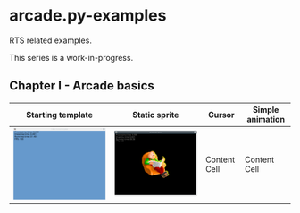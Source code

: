 # arcade.py-examples
RTS related examples.

This series is a work-in-progress.

## Chapter I - Arcade basics

| Starting template  | Static sprite | Cursor | Simple animation |
| ------------- | ------------- | ------------- | ------------- |
| ![Starting template](/tutorials/00_baldies_arcade_template.gif)  | ![Static sprite](/tutorials/01_static_sprite.png) | Content Cell  | Content Cell  |
